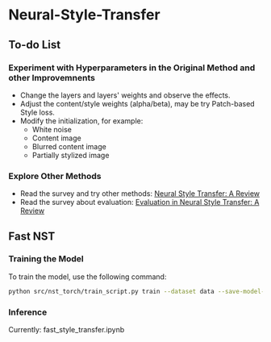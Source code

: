 # Neural-Style-Transfer

## To-do List

### Experiment with Hyperparameters in the Original Method and other Improvemnents
- Change the layers and layers' weights and observe the effects.
- Adjust the content/style weights (alpha/beta), may be try Patch-based Style loss.
- Modify the initialization, for example:
    - White noise
    - Content image
    - Blurred content image
    - Partially stylized image

### Explore Other Methods
- Read the survey and try other methods: [Neural Style Transfer: A Review](https://arxiv.org/pdf/1705.04058)
- Read the survey about evaluation: [Evaluation in Neural Style Transfer: A Review](https://arxiv.org/pdf/2401.17109)

## Fast NST 
### Training the Model

To train the model, use the following command:

```bash
python src/nst_torch/train_script.py train --dataset data --save-model-dir checkpoints --cuda 1
```

### Inference

Currently: fast_style_transfer.ipynb